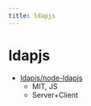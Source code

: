 ```yaml
---
title: ldapjs
---
```


# ldapjs

- [ldapjs/node-ldapjs](https://github.com/ldapjs/node-ldapjs)
  - MIT, JS
  - Server+Client
